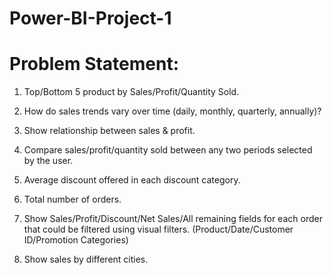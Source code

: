 # Power-BI-Project-1
# Problem Statement:
1) Top/Bottom 5 product by Sales/Profit/Quantity Sold.

2) How do sales trends vary over time (daily, monthly, quarterly, annually)?

3) Show relationship between sales & profit.

4) Compare sales/profit/quantity sold between any two periods selected by the user.

5) Average discount offered in each discount category.

6) Total number of orders.

7) Show Sales/Profit/Discount/Net Sales/All remaining fields for each order that could be filtered using visual filters. (Product/Date/Customer ID/Promotion Categories)

8) Show sales by different cities.
